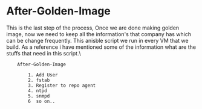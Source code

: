 #  After-Golden-Image

This is the last step of the process, Once we are done making golden image, now we need to keep all the information's that company has which can be change frequently. This anisble script we run in every VM that we build. As a reference i have mentioned some of the information what are the stuffs that need in this script.\


```
	After-Golden-Image

		1. Add User
		2. fstab
		3. Register to repo agent
		4. ntpd
		5. snmpd
		6  so on..
```
